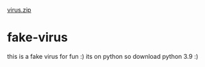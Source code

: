 [virus.zip](https://github.com/Justinstaken/fake-virus/files/7011152/virus.zip)
# fake-virus
this is a fake virus for fun :)
its on python so download python 3.9 :)
